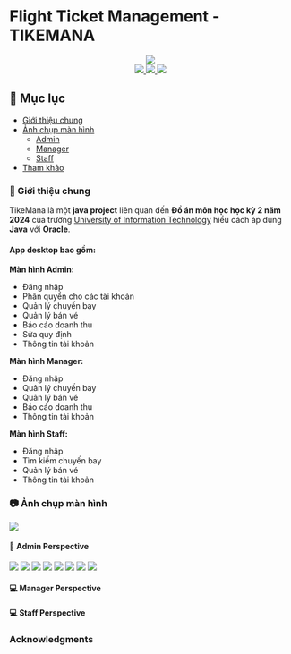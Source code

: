# Flight Ticket Management - TIKEMANA
<div align="center">
    <img src="https://github.com/ngbahung/FlightTicketManagement/assets/121794416/db3944c1-d893-44be-8581-a0f410db7b18" width="">
</div>

<div align="center">
    <a href="https://www.java.com/en/">
        <img src="https://img.shields.io/badge/Made%20with-Java-15b2d1.svg">
    </a>
    <a href="https://openjfx.io/">
        <img src="https://img.shields.io/badge/GUI%20Made%20with-JavaFX-4c67d2.svg">
    </a>
  <a href="https://en.wikipedia.org/wiki/CSS">
        <img src="https://img.shields.io/badge/Styling%20Made%20with-CSS-8f15e1.svg">
    </a>
</div>

## 📒 Mục lục
- [Giới thiệu chung](#-about)
- [Ảnh chụp màn hình](#-screenshots)
    * [Admin](#-user-perspective)
    * [Manager](#-admin-perspective)
    * [Staff](#-admin-perspective)
- [Tham khảo](#acknowledgments)

### 📝 Giới thiệu chung
TikeMana là một **java project** liên quan đến **Đồ án môn học học kỳ 2 năm 2024** của trường [University of Information Technology](https://daa.uit.edu.vn/) 
hiểu cách áp dụng **Java** với **Oracle**.

#### App desktop bao gồm: 
**Màn hình Admin:**
- Đăng nhập
- Phân quyền cho các tài khoản
- Quản lý chuyến bay
- Quản lý bán vé
- Báo cáo doanh thu
- Sửa quy định
- Thông tin tài khoản

**Màn hình Manager:**
- Đăng nhập
- Quản lý chuyến bay
- Quản lý bán vé
- Báo cáo doanh thu
- Thông tin tài khoản

**Màn hình Staff:**
- Đăng nhập
- Tìm kiếm chuyến bay
- Quản lý bán vé
- Thông tin tài khoản

### 📷 Ảnh chụp màn hình

![](https://github.com/ngbahung/FlightTicketManagement/assets/121794416/db3944c1-d893-44be-8581-a0f410db7b18)

#### 👤 Admin Perspective

![](https://github.com/ngbahung/FlightTicketManagement/assets/121794416/db3944c1-d893-44be-8581-a0f410db7b18)
![](https://github.com/ngbahung/FlightTicketManagement/assets/121794416/53af5dc2-6f19-4f82-b0c8-c0694b4f0dd2)
![](https://github.com/ngbahung/FlightTicketManagement/assets/121794416/f29783bc-e007-4017-aaec-eea6a2b8b673)
![](https://github.com/ngbahung/FlightTicketManagement/assets/121794416/e3133e51-f113-4020-ad60-bd788121c4a4)
![](https://github.com/ngbahung/FlightTicketManagement/assets/121794416/830ac61a-d94b-4249-a6b8-325d9825f078)
![](https://github.com/ngbahung/FlightTicketManagement/assets/121794416/73d81b90-f574-4dd2-804f-4624b868fc9d)
![](https://github.com/ngbahung/FlightTicketManagement/assets/121794416/d74e8f6c-c526-483b-8ce6-d16b9870627e)
![](https://github.com/ngbahung/FlightTicketManagement/assets/121794416/73787b25-25f7-46b3-bd25-2e63f86108eb)

#### 💻 Manager Perspective

<!-- ![](https://i.imgur.com/v69FEnr.png)
![](https://i.imgur.com/gr7jab2.png)
![](https://i.imgur.com/54ghxDU.png) -->

#### 💻 Staff Perspective

<!-- ![](https://i.imgur.com/v69FEnr.png)
![](https://i.imgur.com/gr7jab2.png)
![](https://i.imgur.com/54ghxDU.png) -->

### Acknowledgments
<!-- Special thanks to the designers who created [Tripma](https://www.figma.com/community/file/911320742349428744/tripma-flight-booking-web-app), 
all of our designs are inspired by them -->

